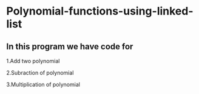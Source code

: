 <html>
<a herf="https://github.com/deepakkumaran032004/polynomial-functions-using-linked-list/edit/main/.gitignore"><h1> Polynomial-functions-using-linked-list</a></h1>
<h2>In this program we have code for</h2> 
<p>1.Add two polynomial</p>
<p>2.Subraction of polynomial</p>
<p>3.Multiplication of polynomial</p>
</html>
